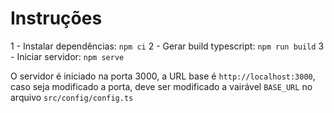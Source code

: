 # Instruções

1 - Instalar dependências: `npm ci`
2 - Gerar build typescript: `npm run build`
3 - Iniciar servidor: `npm serve`

O servidor é iniciado na porta 3000, a URL base é `http://localhost:3000`, caso seja modificado a porta, deve ser modificado a vairável `BASE_URL` no arquivo `src/config/config.ts`